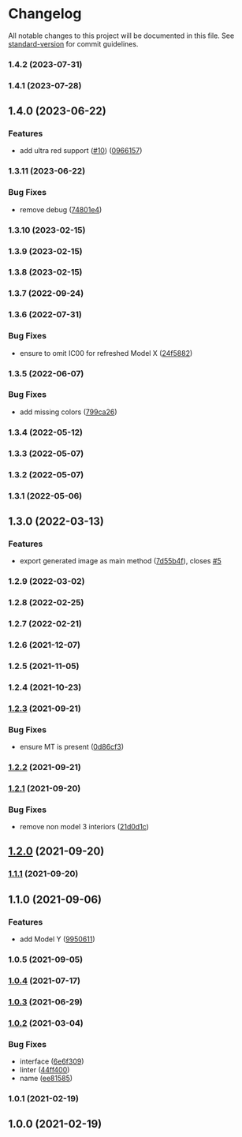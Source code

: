 # Changelog

All notable changes to this project will be documented in this file. See [standard-version](https://github.com/conventional-changelog/standard-version) for commit guidelines.

### 1.4.2 (2023-07-31)

### 1.4.1 (2023-07-28)

## 1.4.0 (2023-06-22)


### Features

* add ultra red support ([#10](https://github.com/teslahunt/tesla-images/issues/10)) ([0966157](https://github.com/teslahunt/tesla-images/commit/09661577966ccaac79530914b081bda789ed6e31))

### 1.3.11 (2023-06-22)


### Bug Fixes

* remove debug ([74801e4](https://github.com/teslahunt/tesla-images/commit/74801e400feb13dfdae2f2339ff727cd22ba7035))

### 1.3.10 (2023-02-15)

### 1.3.9 (2023-02-15)

### 1.3.8 (2023-02-15)

### 1.3.7 (2022-09-24)

### 1.3.6 (2022-07-31)


### Bug Fixes

* ensure to omit IC00 for refreshed Model X ([24f5882](https://github.com/teslahunt/tesla-images/commit/24f58824a5d059d67cd319fc2dbd397c9bdad430))

### 1.3.5 (2022-06-07)


### Bug Fixes

* add missing colors ([799ca26](https://github.com/teslahunt/tesla-images/commit/799ca2630b7f1d5921b863539a4ca8bd3c866688))

### 1.3.4 (2022-05-12)

### 1.3.3 (2022-05-07)

### 1.3.2 (2022-05-07)

### 1.3.1 (2022-05-06)

## 1.3.0 (2022-03-13)


### Features

* export generated image as main method ([7d55b4f](https://github.com/teslahunt/tesla-images/commit/7d55b4fdb8d211d60ffd6028fc968415a59aa13d)), closes [#5](https://github.com/teslahunt/tesla-images/issues/5)

### 1.2.9 (2022-03-02)

### 1.2.8 (2022-02-25)

### 1.2.7 (2022-02-21)

### 1.2.6 (2021-12-07)

### 1.2.5 (2021-11-05)

### 1.2.4 (2021-10-23)

### [1.2.3](https://github.com/teslahunt/tesla-images/compare/v1.2.2...v1.2.3) (2021-09-21)


### Bug Fixes

* ensure MT is present ([0d86cf3](https://github.com/teslahunt/tesla-images/commit/0d86cf386530bb06245df6f3af819838c003b8cf))

### [1.2.2](https://github.com/teslahunt/tesla-images/compare/v1.2.1...v1.2.2) (2021-09-21)

### [1.2.1](https://github.com/teslahunt/tesla-images/compare/v1.2.0...v1.2.1) (2021-09-20)


### Bug Fixes

* remove non model 3 interiors ([21d0d1c](https://github.com/teslahunt/tesla-images/commit/21d0d1cb7d1f72ac9bae678f873ece96fbc7a789))

## [1.2.0](https://github.com/teslahunt/tesla-images/compare/v1.1.1...v1.2.0) (2021-09-20)

### [1.1.1](https://github.com/teslahunt/tesla-images/compare/v1.1.0...v1.1.1) (2021-09-20)

## 1.1.0 (2021-09-06)


### Features

* add Model Y ([9950611](https://github.com/teslahunt/tesla-images/commit/9950611e485fa947c49c17cfad68f9be157d1624))

### 1.0.5 (2021-09-05)

### [1.0.4](https://github.com/teslahunt/tesla-images/compare/v1.0.3...v1.0.4) (2021-07-17)

### [1.0.3](https://github.com/teslahunt/tesla-images/compare/v1.0.2...v1.0.3) (2021-06-29)

### [1.0.2](https://github.com/teslahunt/images/compare/v1.0.1...v1.0.2) (2021-03-04)


### Bug Fixes

* interface ([6e6f309](https://github.com/teslahunt/images/commit/6e6f309164ee20dec9e5b42ab99b2ab64cb3ea1b))
* linter ([44ff400](https://github.com/teslahunt/images/commit/44ff400b05f3fdeb8a129f71c3f54a9cf78321bf))
* name ([ee81585](https://github.com/teslahunt/images/commit/ee81585057326757af493ded346b0198f255449b))

### 1.0.1 (2021-02-19)

## 1.0.0 (2021-02-19)
